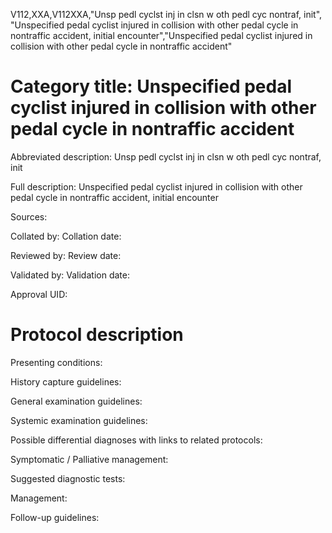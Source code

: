 V112,XXA,V112XXA,"Unsp pedl cyclst inj in clsn w oth pedl cyc nontraf, init", "Unspecified pedal cyclist injured in collision with other pedal cycle in nontraffic accident, initial encounter","Unspecified pedal cyclist injured in collision with other pedal cycle in nontraffic accident"
# Category title: Unspecified pedal cyclist injured in collision with other pedal cycle in nontraffic accident

Abbreviated description: Unsp pedl cyclst inj in clsn w oth pedl cyc nontraf, init

Full description: Unspecified pedal cyclist injured in collision with other pedal cycle in nontraffic accident, initial encounter

Sources:

Collated by:
Collation date:

Reviewed by:
Review date:

Validated by:
Validation date:

Approval UID:

# Protocol description

Presenting conditions:

History capture guidelines:

General examination guidelines:

Systemic examination guidelines:

Possible differential diagnoses with links to related protocols:

Symptomatic / Palliative management:

Suggested diagnostic tests:

Management:

Follow-up guidelines:
